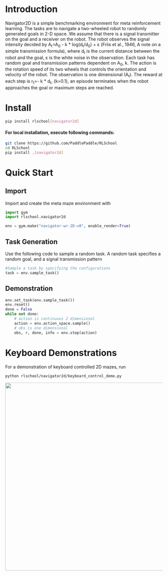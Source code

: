 # Introduction

Navigator2D is a simple benchmarking environment for meta reinforcement learning. The tasks are to navigate a two-wheeled robot to randomly generated goals in 2-D space. We assume that there is a signal transmitter on the goal and a receiver on the robot. The robot observes the signal intensity decided by A<sub>t</sub>=A<sub>0</sub> - k * log(d<sub>t</sub>/d<sub>0</sub>) + &epsilon; (Friis et al., 1946, A note on a simple transmission formula), where d<sub>t</sub> is the current distance between the robot and the goal, &epsilon; is the white noise in the observation. Each task has random goal and transmission patterns dependent on A<sub>0</sub>, k. The action is the rotation speed of its two wheels that controls the orientation and velocity of the robot. The observation is one dimensional (A<sub>t</sub>). The reward at each step is r<sub>t</sub>=- k * d<sub>t</sub>, (k=0.1), an episode terminates when the robot approaches the goal or maximum steps are reached. 

# Install

```bash
pip install rlschool[navigator2d]
```

#### For local installation, execute following commands:

```bash
git clone https://github.com/PaddlePaddle/RLSchool
cd RLSchool
pip install .[navigator2d]
```

# Quick Start

## Import

Import and create the meta maze environment with 
```python
import gym
import rlschool.navigator2d

env = gym.make("navigator-wr-2D-v0", enable_render=True)
```

## Task Generation

Use the following code to sample a random task. A random task specifies a random goal, and a signal transmission pattern

```python
#Sample a task by specifying the configurations
task = env.sample_task()
```

## Demonstration
```python
env.set_task(env.sample_task())
env.reset()
done = False
while not done:
    # action is continuous 2 dimensional
    action = env.action_space.sample()
    # obs is one dimensional
    obs, r, done, info = env.step(action)
```

# Keyboard Demonstrations

For a demonstration of keyboard controlled 2D mazes, run
```bash
python rlschool/navigator2d/keyboard_control_demo.py
```
<img src="https://github.com/benchmarking-rl/PARL-experiments/blob/master/RLSchool/demo_navigator_2d.gif" width="600"/>
